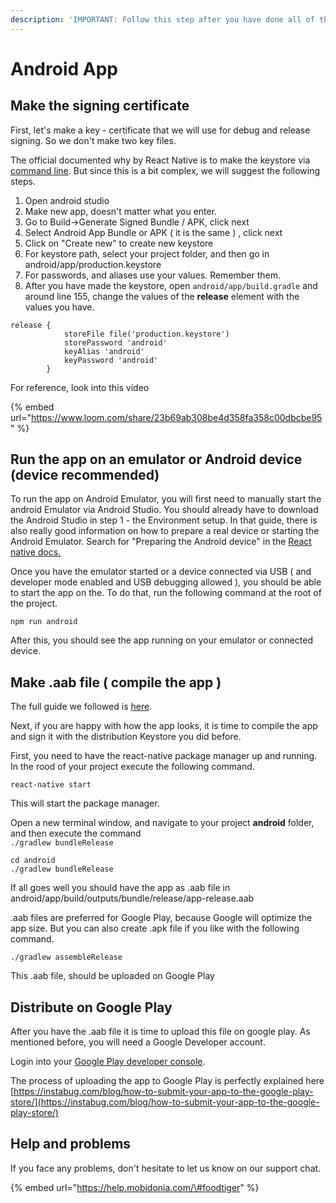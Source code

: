 ```yaml
---
description: 'IMPORTANT: Follow this step after you have done all of the previous steps'
---
```


# Android App

## Make the signing certificate 

First, let's make a key - certificate that we will use for debug and release signing. So we don't make two key files.   
  
The official documented why by React Native is to make the keystore via [command line](https://reactnative.dev/docs/signed-apk-android#generating-an-upload-key). But since this is a bit complex, we will suggest the following steps.

1. Open android studio
2. Make new app, doesn't matter what you enter. 
3. Go to Build-&gt;Generate Signed Bundle / APK, click next
4. Select  Android App Bundle or APK \( it is the same \) , click next
5. Click on "Create new" to create new keystore
6. For keystore path, select your project folder, and then go in android/app/production.keystore
7. For passwords, and aliases use your values. Remember them. 
8. After you have made the keystore, open `android/app/build.gradle` and around line 155, change the values of the **release** element with the values you have. 

```text
release {
            storeFile file('production.keystore')
            storePassword 'android'
            keyAlias 'android'
            keyPassword 'android'
        }
```

For reference, look into this video

{% embed url="https://www.loom.com/share/23b69ab308be4d358fa358c00dbcbe95" %}

## Run the app on an emulator or Android device \(device recommended\)

To run the app on Android Emulator, you will first need to manually start the android Emulator via Android Studio. You should already have  to download the Android Studio in step 1 - the Environment setup. In that guide, there is also really good information on how to prepare a real device or starting the Android Emulator. Search for "Preparing the Android device" in the [React native docs.](https://reactnative.dev/docs/environment-setup#docsNav)

Once you have the emulator started or a device connected via USB \( and developer mode enabled and USB debugging allowed \), you should be able to start the app on the. To do that, run the following command at the root of the project.

```text
npm run android
```

After this, you should see the app running on your emulator or connected device. 

## Make .aab  file \( compile the app \)

The full guide we followed is [here](https://reactnative.dev/docs/signed-apk-android#generating-the-release-apk). 

Next, if you are happy with how the app looks, it is time to compile the app and sign it with the distribution Keystore you did before.

First, you need to have the react-native package manager up and running. In the rood of your project execute the following command.

```text
react-native start
```

This will start the package manager.   
  
Open a new terminal window, and navigate to your project **android** folder, and then execute the command   
`./gradlew bundleRelease`

```text
cd android
./gradlew bundleRelease
```

If all goes well you should have the app as .aab file in android/app/build/outputs/bundle/release/app-release.aab

.aab files are preferred for Google Play, because Google will optimize the app size. But you can also create .apk file if you like with the following command. 

```text
./gradlew assembleRelease
```

This .aab file, should be uploaded on Google Play

## Distribute on Google Play

After you have the .aab file it is time to upload this file on google play. As mentioned before, you will need a Google Developer account. 

Login into your [Google Play developer console](https://play.google.com/apps/publish).

The process of uploading the app to Google Play is perfectly explained here  
[https://instabug.com/blog/how-to-submit-your-app-to-the-google-play-store/](https://instabug.com/blog/how-to-submit-your-app-to-the-google-play-store/)

## Help and problems

If you face any problems, don't hesitate to let us know on our support chat. 

{% embed url="https://help.mobidonia.com/\#foodtiger" %}



